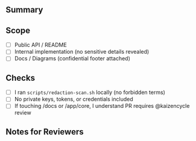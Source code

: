 ## Summary
<!-- What changed and why? Keep public details neutral. -->

## Scope
- [ ] Public API / README
- [ ] Internal implementation (no sensitive details revealed)
- [ ] Docs / Diagrams (confidential footer attached)

## Checks
- [ ] I ran `scripts/redaction-scan.sh` locally (no forbidden terms)
- [ ] No private keys, tokens, or credentials included
- [ ] If touching /docs or /app/core, I understand PR requires @kaizencycle review

## Notes for Reviewers
<!-- Optional -->

